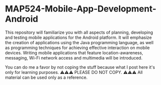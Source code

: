 # MAP524-Mobile-App-Development-Android
This repository will familiarize you with all aspects of planning, developing and testing mobile applications for the Android platform. It will emphasize the creation of applications using the Java programming language, as well as programming techniques for achieving effective interaction on mobile devices. Writing mobile applications that feature location-awareness, messaging, Wi-Fi network access and multimedia will be introduced. 

You can do me a favor by not coping the stuff because what I post here it's only for learning purposes. 
⚠️⚠️⚠️ PLEASE DO NOT COPY. ⚠️⚠️⚠️ All material can be used only as a reference.
